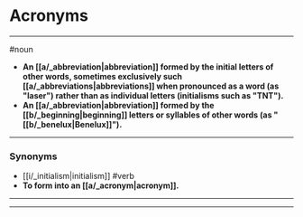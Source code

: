 # Acronyms
---
#noun
- **An [[a/_abbreviation|abbreviation]] formed by the initial letters of other words, sometimes exclusively such [[a/_abbreviations|abbreviations]] when pronounced as a word (as "laser") rather than as individual letters (initialisms such as "TNT").**
- **An [[a/_abbreviation|abbreviation]] formed by the [[b/_beginning|beginning]] letters or syllables of other words (as "[[b/_benelux|Benelux]]").**
---
### Synonyms
- [[i/_initialism|initialism]]
#verb
- **To form into an [[a/_acronym|acronym]].**
---
---

